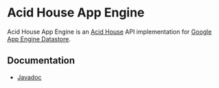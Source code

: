 Acid House App Engine
=====================
Acid House App Engine is an [Acid House](https://github.com/eiichiro/acidhouse) 
API implementation for [Google App Engine Datastore](http://code.google.com/intl/en/appengine/docs/java/datastore/).

Documentation
-------------
* [Javadoc](http://apidocs.eiichiro.org/acidhouse-appengine/)
